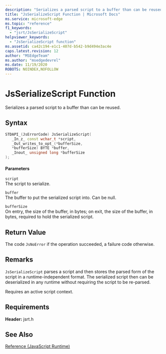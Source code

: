 ```yaml
---
description: "Serializes a parsed script to a buffer than can be reused."
title: "JsSerializeScript Function | Microsoft Docs"
ms.service: microsoft-edge
ms.topic: "reference"
f1_keywords: 
  - "jsrt/JsSerializeScript"
helpviewer_keywords: 
  - "JsSerializeScript function"
ms.assetid: ca42c194-e1c1-407d-b542-b9d494e3ac4e
caps.latest.revision: 12
author: "MSEdgeTeam"
ms.author: "msedgedevrel"
ms.date: 11/19/2020
ROBOTS: NOINDEX,NOFOLLOW
---
```

# JsSerializeScript Function

Serializes a parsed script to a buffer than can be reused.  
  
## Syntax  
  
```cpp  
STDAPI_(JsErrorCode) JsSerializeScript(  
   _In_z_ const wchar_t *script,  
   _Out_writes_to_opt_(*bufferSize,  
   *bufferSize) BYTE *buffer,  
   _Inout_ unsigned long *bufferSize  
);  
```  
  
#### Parameters  
 `script`  
 The script to serialize.  
  
 `buffer`  
 The buffer to put the serialized script into. Can be null.  
  
 `bufferSize`  
 On entry, the size of the buffer, in bytes; on exit, the size of the buffer, in bytes, required to hold the serialized script.  
  
## Return Value  
 The code `JsNoError` if the operation succeeded, a failure code otherwise.  
  
## Remarks  
 `JsSerializeScript` parses a script and then stores the parsed form of the script in a runtime-independent format. The serialized script then can be deserialized in any runtime without requiring the script to be re-parsed.  
  
 Requires an active script context.  
  
## Requirements  
 **Header:** jsrt.h  
  
## See Also  
 [Reference (JavaScript Runtime)](../chakra-hosting/reference-javascript-runtime.md)
